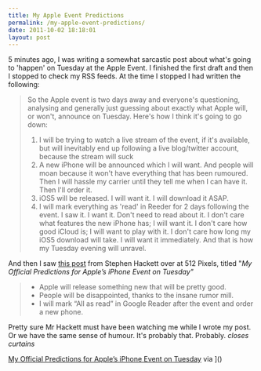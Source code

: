 ```yaml
---
title: My Apple Event Predictions
permalink: /my-apple-event-predictions/
date: 2011-10-02 18:18:01
layout: post
---
```


5 minutes ago, I was writing a somewhat sarcastic post about what's going to 'happen' on Tuesday at the Apple Event. I finished the first draft and then I stopped to check my RSS feeds. At the time I stopped I had written the following: 

> So the Apple event is two days away and everyone's questioning, analysing and generally just guessing about exactly what Apple will, or won't, announce on Tuesday. Here's how I think it's going to go down: 
> 
>   1. I will be trying to watch a live stream of the event, if it's available, but will inevitably end up following a live blog/twitter account, because the stream will suck
>   2. A new iPhone will be announced which I will want. And people will moan because it won't have everything that has been rumoured. Then I will hassle my carrier until they tell me when I can have it. Then I'll order it.
>   3. iOS5 will be released. I will want it. I will download it ASAP.
>   4. I will mark everything as 'read' in Reeder for 2 days following the event. I saw it. I want it. Don't need to read about it.
> I don't care what features the new iPhone has; I will want it. I don't care how good iCloud is; I will want to play with it. I don't care how long my iOS5 download will take. I will want it immediately. And that is how my Tuesday evening will unravel. 

And then I saw [this post](http://512pixels.net/iphone-2011-predictions) from Stephen Hackett over at 512 Pixels, titled "_My Official Predictions for Apple’s iPhone Event on Tuesday"_

> * Apple will release something new that will be pretty good.
> * People will be disappointed, thanks to the insane rumor mill.
> * I will mark “All as read” in Google Reader after the event and order a new phone.

Pretty sure Mr Hackett must have been watching me while I wrote my post. Or we have the same sense of humour. It's probably that. Probably. *closes curtains* 

[My Official Predictions for Apple’s iPhone Event on Tuesday](http://512pixels.net/iphone-2011-predictions/) via ]()